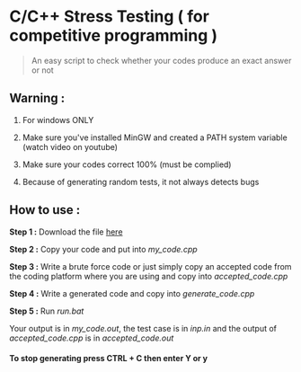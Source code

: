 # C/C++ Stress Testing ( for competitive programming )
>An easy script to check whether your codes produce an exact answer or not

## Warning :
1. For windows ONLY

2. Make sure you've installed MinGW and created a PATH system variable (watch video on youtube)

3. Make sure your codes correct 100% (must be complied)

4. Because of generating random tests, it not always detects bugs

## How to use :
**Step 1 :** Download the file [here](https://codeload.github.com/ryanIsMe/C_Stress_Testing/zip/master "here") 

**Step 2 :** Copy your code and put into *my_code.cpp*

**Step 3 :** Write a brute force code or just simply copy an accepted code from the coding platform where you are using and copy into *accepted_code.cpp*

**Step 4 :** Write a generated code and copy into *generate_code.cpp*

**Step 5 :**  Run *run.bat*

Your output is in *my_code.out*, the test case is in *inp.in* and the output of *accepted_code.cpp* is in *accepted_code.out*

####  To stop generating press CTRL + C then enter Y or y 
